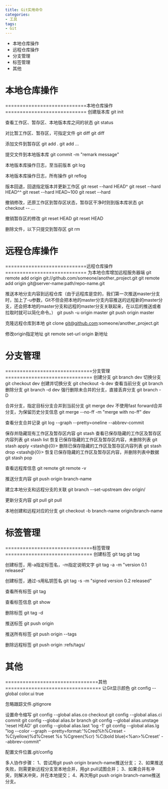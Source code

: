 ```yaml
---
title: Git实用命令
categories:
- 工具
tags:
- Git
---
```


- 本地仓库操作
- 远程仓库操作
- 分支管理
- 标签管理
- 其他

<!--more-->


# 本地仓库操作
============================本地仓库操作============================
创建版本库
git init

查看工作区、暂存区、本地版本库之间的状态
git status

对比暂工作区、暂存区，可指定文件
git diff
git diff <file>

添加文件到暂存区
git add .
git add <file>...

提交文件到本地版本库
git commit -m "remark message"

本地版本库操作日志，至当前版本
git log

本地版本库操作日志，所有操作
git reflog

版本回退，回退指定版本并更新工作区
git reset --hard HEAD^
git reset --hard HEAD^^
git reset --hard HEAD~100
git reset --hard <commit id>

撤销修改，还原工作区到暂存区状态，暂存区干净时则到版本库状态
git checkout -- <file>...

撤销暂存区的修改
git reset HEAD
git reset HEAD <file>

删除文件，以下只提交到暂存区
git rm <file>


# 远程仓库操作
============================远程仓库操作============================
为本地仓库增加远程服务器端
git remote add origin git://github.com/someone/another_project.git
git remote add origin git@server-name:path/repo-name.git

推送本地分支内容到远程仓库（由于远程库是空的，我们第一次推送master分支时，加上了-u参数，Git不但会把本地的master分支内容推送的远程新的master分支，还会把本地的master分支和远程的master分支关联起来，在以后的推送或者拉取时就可以简化命令。）
git push -u origin master
git push origin master

克隆远程仓库到本地
git clone git@github.com:someone/another_project.git

修改origin指定地址
git remote set-url origin 新地址

# 分支管理
==============================分支管理==============================
创建分支
git branch dev
切换分支
git checkout dev
创建并切换分支
git checkout -b dev
查看当前分支
git branch
删除分支
git branch -d dev
强行删除未合并的分支，直接丢弃分支
git branch -D <name>

合并分支，指定目标分支合并到当前分支
git merge dev
不使用fast forward合并分支，为保留历史分支信息
git merge --no-ff -m "merge with no-ff" dev

查看分支合并记录
git log --graph --pretty=oneline --abbrev-commit

保存并隐藏现有工作区及暂存区内容
git stash
查看已保存隐藏的工作区及暂存区内容列表
git stash list
恢复已保存隐藏的工作区及暂存区内容，未删除列表
git stash apply <stash@{0}>
删除已保存隐藏的工作区及暂存区内容列表
git stash drop <stash@{0}>
恢复已保存隐藏的工作区及暂存区内容，并删除列表中数据
git stash pop

查看远程库信息
git remote
git remote -v

推送分支内容
git push origin branch-name

建立本地分支和远程分支的关联
git branch --set-upstream dev origin/<branch>

更新分支内容
git pull
git pull <remote> <branch>

本地创建和远程对应的分支
git checkout -b branch-name origin/branch-name


# 标签管理
==============================标签管理==============================
创建标签
git tag <tagname>
git tag <tagname> <commit id>

创建标签，用-a指定标签名，-m指定说明文字
git tag -a <tagname> -m "version 0.1 released" <commit id>

创建标签，通过-s用私钥签名
git tag -s <tagname> -m "signed version 0.2 released" <commit id>

查看所有标签
git tag

查看标签信息
git show <tagname>

删除标签
git tag -d <tagname>

推送标签
git push origin <tagname>

推送所有标签
git push origin --tags

删除远程标签
git push origin :refs/tags/<tagname>


# 其他
================================其他=================================
让Git显示颜色
git config --global color.ui true

忽略跟踪文件.gitignore

设置命令缩写
git config --global alias.co checkout
git config --global alias.ci commit
git config --global alias.br branch
git config --global alias.unstage 'reset HEAD'
git config --global alias.last 'log -1'
git config --global alias.lg "log --color --graph --pretty=format:'%Cred%h%Creset -%C(yellow)%d%Creset %s %Cgreen(%cr) %C(bold blue)<%an>%Creset' --abbrev-commit"

配置文件位置.git/config



多人协作步骤：
1、尝试用git push origin branch-name推送分支；
2、如果推送失败，则需更新远程分支至本地合并，用git pull试图合并；
3、如果合并有冲突，则解决冲突，并在本地提交；
4、再次用git push origin branch-name推送分支。
